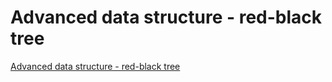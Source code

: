 # Advanced data structure - red-black tree
[Advanced data structure - red-black tree](https://aiwithcloud.com/2022/09/19/advanced_data_structure___red_black_tree/)